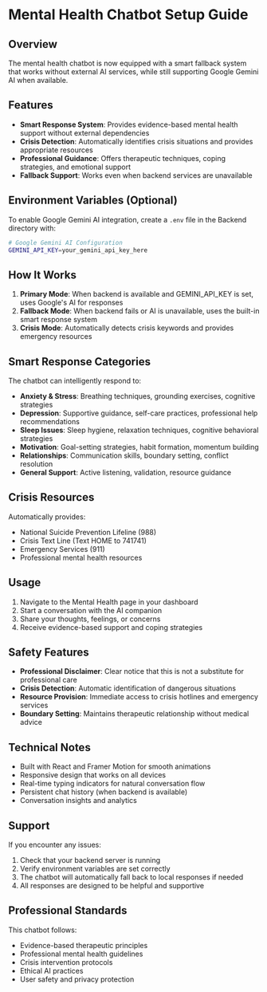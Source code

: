 # Mental Health Chatbot Setup Guide

## Overview
The mental health chatbot is now equipped with a smart fallback system that works without external AI services, while still supporting Google Gemini AI when available.

## Features
- **Smart Response System**: Provides evidence-based mental health support without external dependencies
- **Crisis Detection**: Automatically identifies crisis situations and provides appropriate resources
- **Professional Guidance**: Offers therapeutic techniques, coping strategies, and emotional support
- **Fallback Support**: Works even when backend services are unavailable

## Environment Variables (Optional)
To enable Google Gemini AI integration, create a `.env` file in the Backend directory with:

```bash
# Google Gemini AI Configuration
GEMINI_API_KEY=your_gemini_api_key_here
```

## How It Works
1. **Primary Mode**: When backend is available and GEMINI_API_KEY is set, uses Google's AI for responses
2. **Fallback Mode**: When backend fails or AI is unavailable, uses the built-in smart response system
3. **Crisis Mode**: Automatically detects crisis keywords and provides emergency resources

## Smart Response Categories
The chatbot can intelligently respond to:
- **Anxiety & Stress**: Breathing techniques, grounding exercises, cognitive strategies
- **Depression**: Supportive guidance, self-care practices, professional help recommendations
- **Sleep Issues**: Sleep hygiene, relaxation techniques, cognitive behavioral strategies
- **Motivation**: Goal-setting strategies, habit formation, momentum building
- **Relationships**: Communication skills, boundary setting, conflict resolution
- **General Support**: Active listening, validation, resource guidance

## Crisis Resources
Automatically provides:
- National Suicide Prevention Lifeline (988)
- Crisis Text Line (Text HOME to 741741)
- Emergency Services (911)
- Professional mental health resources

## Usage
1. Navigate to the Mental Health page in your dashboard
2. Start a conversation with the AI companion
3. Share your thoughts, feelings, or concerns
4. Receive evidence-based support and coping strategies

## Safety Features
- **Professional Disclaimer**: Clear notice that this is not a substitute for professional care
- **Crisis Detection**: Automatic identification of dangerous situations
- **Resource Provision**: Immediate access to crisis hotlines and emergency services
- **Boundary Setting**: Maintains therapeutic relationship without medical advice

## Technical Notes
- Built with React and Framer Motion for smooth animations
- Responsive design that works on all devices
- Real-time typing indicators for natural conversation flow
- Persistent chat history (when backend is available)
- Conversation insights and analytics

## Support
If you encounter any issues:
1. Check that your backend server is running
2. Verify environment variables are set correctly
3. The chatbot will automatically fall back to local responses if needed
4. All responses are designed to be helpful and supportive

## Professional Standards
This chatbot follows:
- Evidence-based therapeutic principles
- Professional mental health guidelines
- Crisis intervention protocols
- Ethical AI practices
- User safety and privacy protection
